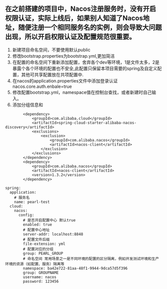 ## 在之前搭建的项目中，Nacos注册服务时，没有开启权限认证，实际上线后，如果别人知道了Nacos地址，随便注册一个相同服务名的实例，则会导致大问题出现，所以开启权限认证及配置规范很重要。
1. 新建项目命名空间，不要使用默认public
2. 修改bootstrap.properties为bootstrap.yml,更加简洁
3. 在配置的命名空间下重新添加配置，舍弃各个dev等环境，1是文件太多，2是暴露个各个环境的配置也不安全,此配置只保留本项目需要的spring及自定义配置，其他可共享配置放在共项配置中.
4. 在nacos的application.properties文件中添加登录认证   nacos.core.auth.enbale=true
5. 修改配置bootstrap.yml，namespace值在控制台查找，或者新建时自己输入。
6. 添加分组信息和


```
        <dependency>
            <groupId>com.alibaba.cloud</groupId>
            <artifactId>spring-cloud-starter-alibaba-nacos-discovery</artifactId>
            <exclusions>
                <exclusion>
                    <groupId>com.alibaba.nacos</groupId>
                    <artifactId>nacos-client</artifactId>
                </exclusion>
            </exclusions>
        </dependency>
        <dependency>
            <groupId>com.alibaba.nacos</groupId>
            <artifactId>nacos-client</artifactId>
            <version>1.3.2</version>
        </dependency>

```
```
spring:
  application:
    # 服务名
    name: pearl-test
  cloud:
    nacos:
      config:
        # 是否开启配置中心 默认true
        enabled: true
        # 配置中心地址
        server-addr: localhost:8848
        # 配置文件后缀
        file-extension: yml
        # 配置对应的分组
        group: PEARL_GROUP
        # 命名空间 常用场景之一是不同环境的配置的区分隔离，例如开发测试环境和生产环境的资源（如配置、服务）隔离等
        namespace: ba42e722-81aa-48f1-9944-9dca57d5f396
        group: GROUPNAME
        username: nacos 
        password: 123456
```

